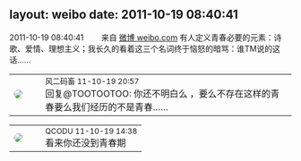layout: weibo
date: 2011-10-19 08:40:41
---
<meta name="referrer" content="no-referrer" />

2011-10-19 08:40:41  &nbsp;&nbsp;&nbsp;&nbsp;&nbsp;&nbsp; 来自 <a href="http://weibo.com/" rel="nofollow">微博 weibo.com</a>
有人定义青春必要的元素：诗歌、爱情、理想主义；我长久的看着这三个名词终于恼怒的暗骂：谁TM说的这话…… ​​​

<table style="width: 100%;">
  <tr>
    <td style="width: 40px;"><img style="border-radius:50%" src="https://tva3.sinaimg.cn/crop.0.0.639.639.50/6d2a6003jw8f3idy69w2gj20hs0hrt9g.jpg?KID=imgbed,tva&Expires=1624465819&ssig=YNFtu8ej38"></td>
    <td colspan="2"><small>风二码畜 11-10-19 20:57</small><br/>回复@TOOTOOTOO: 你还不明白么 ，要么不存在这样的青春要么我们经历的不是青春……</td>
  </tr>
</table>

<table style="width: 100%;">
  <tr>
    <td style="width: 40px;"><img style="border-radius:50%" src="https://tvax1.sinaimg.cn/crop.0.0.512.512.50/6b69631dly8g0l3egwcbcj20e80e8dfu.jpg?KID=imgbed,tva&Expires=1624465819&ssig=oVrv6ZbXDq"></td>
    <td colspan="2"><small>QCODU 11-10-19 14:38</small><br/>看来你还没到青春期</td>
  </tr>
</table>
